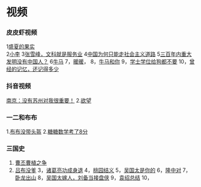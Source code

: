 
# 视频

### 皮皮虾视频
1[盛夏的果实](https://h5.pipix.com/s/i6HGpMXP/)  
2[小李](https://h5.pipix.com/s/i6m3b8PB/)
3[张雪峰，文科就是服务业](https://h5.pipix.com/s/i6HGSRMw/)
4[中国为何只能走社会主义道路](https://h5.pipix.com/s/i6HGBpGW/)
5[三百年内重大发明没有中国人？](https://h5.pipix.com/s/i6HGBj9S/)
6[牛马](https://h5.pipix.com/s/i6HGTJwA/)
7，[暖暖](https://h5.pipix.com/s/i6HGvLQX/)，
8，[牛马和你](https://h5.pipix.com/s/i6HtC9PC/)
9，[学士学位给狗都不要](https://h5.pipix.com/s/i6qMscFt/)
10，[曾经的记忆，还记得多少](https://h5.pipix.com/s/i6qr1866/)

### 抖音视频

[南京：没有苏州对我很重要！](https://v.douyin.com/i6HtG3TC/)
2.[欲望](https://v.douyin.com/i6HnooHN/)

### 一二和布布

1.[布布没带头盔](https://v.douyin.com/i6HnUxAh/) 
2.[糖糖数学考了8分](https://v.douyin.com/i6Hv223T/)

###  三国史
1. [曹丕曹植之争](https://v.douyin.com/i6HnpQLS/)
2. [吕布没爹](https://v.douyin.com/i6HW3FpL/)
3，[诸葛亮功成身退](https://v.douyin.com/i6H7daDS/)
4，[桃园结义](https://v.douyin.com/i6HWo2JT/)
5，[吴国太是你的](https://v.douyin.com/i6H79xRo/)
6，[隆中对](https://v.douyin.com/i6H79xRo/)
7，[卧龙出山](https://v.douyin.com/i6H7cxyQ/)
8，[吴国太嫁人，刘备当接盘侠](https://v.douyin.com/i6HcC3Yj/)
9，[袁绍总结](https://v.douyin.com/i6H3S8jj/)
10，














